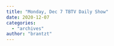 ```yaml
---
title: "Monday, Dec 7 TBTV Daily Show"
date: 2020-12-07
categories: 
  - "archives"
author: "brantzt"
---
```



